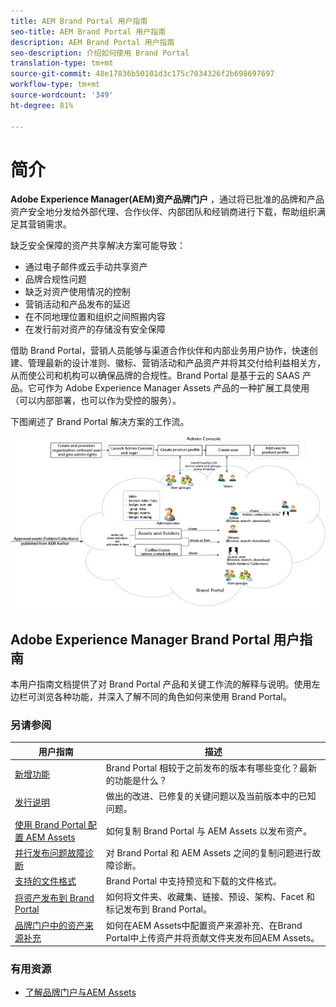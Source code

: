```yaml
---
title: AEM Brand Portal 用户指南
seo-title: AEM Brand Portal 用户指南
description: AEM Brand Portal 用户指南
seo-description: 介绍如何使用 Brand Portal
translation-type: tm+mt
source-git-commit: 48e17836b50101d3c175c7034326f2b698697697
workflow-type: tm+mt
source-wordcount: '349'
ht-degree: 81%

---
```



# 简介

**Adobe Experience Manager(AEM)资产品牌门户** ，通过将已批准的品牌和产品资产安全地分发给外部代理、合作伙伴、内部团队和经销商进行下载，帮助组织满足其营销需求。

缺乏安全保障的资产共享解决方案可能导致：

* 通过电子邮件或云手动共享资产
* 品牌合规性问题
* 缺乏对资产使用情况的控制
* 营销活动和产品发布的延迟
* 在不同地理位置和组织之间照搬内容
* 在发行前对资产的存储没有安全保障

借助 Brand Portal，营销人员能够与渠道合作伙伴和内部业务用户协作，快速创建、管理最新的设计准则、徽标、营销活动和产品资产并将其交付给利益相关方，从而使公司和机构可以确保品牌的合规性。Brand Portal 是基于云的 SAAS 产品。它可作为 Adobe Experience Manager Assets 产品的一种扩展工具使用（可以内部部署，也可以作为受控的服务）。

下图阐述了 Brand Portal 解决方案的工作流。

![](assets/BPWorkflow1.png)

## Adobe Experience Manager Brand Portal 用户指南

本用户指南文档提供了对 Brand Portal 产品和关键工作流的解释与说明。使用左边栏可浏览各种功能，并深入了解不同的角色如何来使用 Brand Portal。

### 另请参阅

| 用户指南 | 描述 |
|--- |---|
| [新增功能](whats-new.md) | Brand Portal 相较于之前发布的版本有哪些变化？最新的功能是什么？ |
| [发行说明](brand-portal-release-notes.md) | 做出的改进、已修复的关键问题以及当前版本中的已知问题。 |
| [使用 Brand Portal 配置 AEM Assets](../using/configure-aem-assets-with-brand-portal.md) | 如何复制 Brand Portal 与 AEM Assets 以发布资产。 |
| [并行发布问题故障诊断](troubleshoot-parallel-publishing.md) | 对 Brand Portal 和 AEM Assets 之间的复制问题进行故障诊断。 |
| [支持的文件格式](brand-portal-supported-formats.md) | Brand Portal 中支持预览和下载的文件格式。 |
| [将资产发布到 Brand Portal](brand-portal-sharing-folders.md) | 如何将文件夹、收藏集、链接、预设、架构、Facet 和标记发布到 Brand Portal。 |
| [品牌门户中的资产来源补充](brand-portal-asset-sourcing.md) | 如何在AEM Assets中配置资产来源补充、在Brand Portal中上传资产并将贡献文件夹发布回AEM Assets。 |

### 有用资源

* [了解品牌门户与AEM Assets](https://docs.adobe.com/content/help/zh-Hans/experience-manager-brand-portal/using/home.html)
